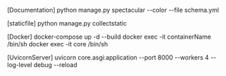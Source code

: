 [Documentation]
python manage.py spectacular --color --file schema.yml

[staticfile]
python manage.py collectstatic

[Docker]
docker-compose up -d --build
docker exec -it containerName /bin/sh
docker exec -it core /bin/sh

[UvicornServer]
uvicorn core.asgi:application --port 8000 --workers 4 --log-level debug --reload
